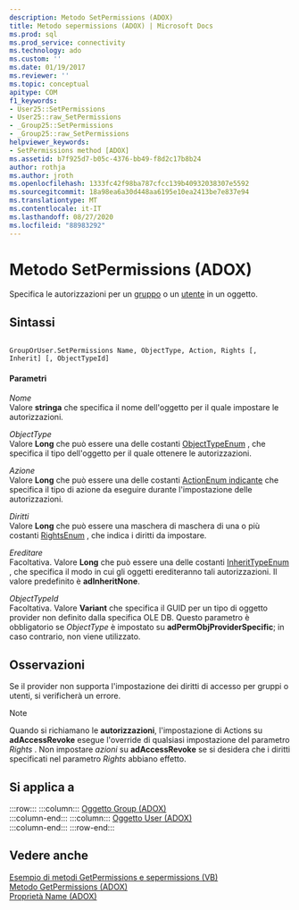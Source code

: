 ```yaml
---
description: Metodo SetPermissions (ADOX)
title: Metodo sepermissions (ADOX) | Microsoft Docs
ms.prod: sql
ms.prod_service: connectivity
ms.technology: ado
ms.custom: ''
ms.date: 01/19/2017
ms.reviewer: ''
ms.topic: conceptual
apitype: COM
f1_keywords:
- User25::SetPermissions
- User25::raw_SetPermissions
- _Group25::SetPermissions
- _Group25::raw_SetPermissions
helpviewer_keywords:
- SetPermissions method [ADOX]
ms.assetid: b7f925d7-b05c-4376-bb49-f8d2c17b8b24
author: rothja
ms.author: jroth
ms.openlocfilehash: 1333fc42f98ba787cfcc139b40932038307e5592
ms.sourcegitcommit: 18a98ea6a30d448aa6195e10ea2413be7e837e94
ms.translationtype: MT
ms.contentlocale: it-IT
ms.lasthandoff: 08/27/2020
ms.locfileid: "88983292"
---
```

# <a name="setpermissions-method-adox"></a>Metodo SetPermissions (ADOX)
Specifica le autorizzazioni per un [gruppo](./group-object-adox.md) o un [utente](./user-object-adox.md) in un oggetto.  
  
## <a name="syntax"></a>Sintassi  
  
```  
  
GroupOrUser.SetPermissions Name, ObjectType, Action, Rights [, Inherit] [, ObjectTypeId]  
```  
  
#### <a name="parameters"></a>Parametri  
 *Nome*  
 Valore **stringa** che specifica il nome dell'oggetto per il quale impostare le autorizzazioni.  
  
 *ObjectType*  
 Valore **Long** che può essere una delle costanti [ObjectTypeEnum](./objecttypeenum.md) , che specifica il tipo dell'oggetto per il quale ottenere le autorizzazioni.  
  
 *Azione*  
 Valore **Long** che può essere una delle costanti [ActionEnum indicante](./actionenum.md) che specifica il tipo di azione da eseguire durante l'impostazione delle autorizzazioni.  
  
 *Diritti*  
 Valore **Long** che può essere una maschera di maschera di una o più costanti [RightsEnum](./rightsenum.md) , che indica i diritti da impostare.  
  
 *Ereditare*  
 Facoltativa. Valore **Long** che può essere una delle costanti [InheritTypeEnum](./inherittypeenum.md) , che specifica il modo in cui gli oggetti erediteranno tali autorizzazioni. Il valore predefinito è **adInheritNone**.  
  
 *ObjectTypeId*  
 Facoltativa. Valore **Variant** che specifica il GUID per un tipo di oggetto provider non definito dalla specifica OLE DB. Questo parametro è obbligatorio se *ObjectType* è impostato su **adPermObjProviderSpecific**; in caso contrario, non viene utilizzato.  
  
## <a name="remarks"></a>Osservazioni  
 Se il provider non supporta l'impostazione dei diritti di accesso per gruppi o utenti, si verificherà un errore.  
  
> [!NOTE]
>  Quando si richiamano le **autorizzazioni**, l'impostazione di Actions su **adAccessRevoke** esegue l'override di qualsiasi impostazione del parametro *Rights* . Non impostare *azioni* su **adAccessRevoke** se si desidera che i diritti specificati nel parametro *Rights* abbiano effetto.  
  
## <a name="applies-to"></a>Si applica a  

:::row:::
    :::column:::
        [Oggetto Group (ADOX)](./group-object-adox.md)  
    :::column-end:::
    :::column:::
        [Oggetto User (ADOX)](./user-object-adox.md)  
    :::column-end:::
:::row-end:::

## <a name="see-also"></a>Vedere anche  
 [Esempio di metodi GetPermissions e sepermissions (VB)](./getpermissions-and-setpermissions-methods-example-vb.md)   
 [Metodo GetPermissions (ADOX)](./getpermissions-method-adox.md)   
 [Proprietà Name (ADOX)](./name-property-adox.md)